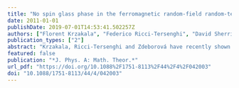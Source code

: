 ```yaml
---
title: "No spin glass phase in the ferromagnetic random-field random-temperature scalar Ginzburg–Landau model"
date: 2011-01-01
publishDate: 2019-07-01T14:53:41.502257Z
authors: ["Florent Krzakala", "Federico Ricci-Tersenghi", "David Sherrington", "Lenka Zdeborová"]
publication_types: ["2"]
abstract: "Krzakala, Ricci-Tersenghi and Zdeborová have recently shown that the random field Ising model with non-negative interactions and an arbitrary external magnetic field on an arbitrary lattice does not have a static spin-glass phase. In this communication we generalize the proof to a soft scalar spin version of the Ising model: the Ginzburg–Landau model with a random magnetic field and a random temperature parameter. We do so by proving that the spin glass susceptibility cannot diverge unless the ferromagnetic susceptibility does."
featured: false
publication: "*J. Phys. A: Math. Theor.*"
url_pdf: "https://doi.org/10.1088%2F1751-8113%2F44%2F4%2F042003"
doi: "10.1088/1751-8113/44/4/042003"
---
```



